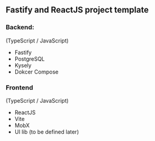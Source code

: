 ## Fastify and ReactJS project template

### Backend:
(TypeScript / JavaScript)
- Fastify
- PostgreSQL
- Kysely
- Dokcer Compose

### Frontend
(TypeScript / JavaScript)
- ReactJS
- Vite
- MobX
- UI lib (to be defined later)
